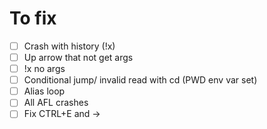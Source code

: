 # To fix
- [ ] Crash with history (!x)
- [ ] Up arrow that not get args
- [ ] !x no args
- [ ] Conditional jump/ invalid read with cd (PWD env var set)
- [ ] Alias loop
- [ ] All AFL crashes
- [ ] Fix CTRL+E and ->
